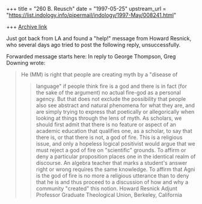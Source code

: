 +++
title = "260 B. Reusch"
date = "1997-05-25"
upstream_url = "https://list.indology.info/pipermail/indology/1997-May/008241.html"

+++
[Archive link](https://list.indology.info/pipermail/indology/1997-May/008241.html)

Just got back from LA and found a "help!" message from Howard Resnick, who
several days ago tried to post the following reply, unsuccessfully.

Forwarded message starts here:
In reply to George Thompson, Greg Downing wrote:
>He (MM) is right that people are creating myth by a "disease of
>>language" if people think fire is a god and there is in fact (for the sake
>>of the argument) no actual fire-god as a personal agency. But that does not
>>exclude the possibility that people also see abstract and natural phenomena
>>for what they are, and are simply trying to express that poetically or
>>allegorically when looking at things through the lens of myth.
	As scholars, we should first admit that there is no feature or
aspect of an
academic education that qualifies one, as a scholar, to say that there is, or
that there is not, a god of fire. This is a religious issue, and only a
hopeless logical positivist would argue that we must reject a god of fire on
"scientific" grounds. To affirm or deny a particular proposition places one
in the identical realm of discourse. An algebra teacher that marks a
student's answer right or wrong requires the same knowledge. To affirm that
Agni is the god of fire is no more a religious utterance than to deny that he
is and thus proceed to a discussion of how and why a community "created" this
notion.
Howard Resnick
Adjunt Professor
Graduate Theological Union,
Berkeley, California







